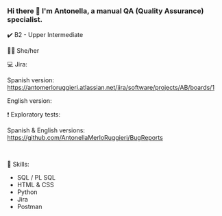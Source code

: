 ### Hi there 👋 I'm Antonella, a manual QA (Quality Assurance) specialist.

<!--
**AntonellaMerloRuggieri/AntonellaMerloRuggieri** is a ✨ _special_ ✨ repository because its `README.md` (this file) appears on your GitHub profile.

-->

✔️󠁧󠁢󠁥󠁮󠁧󠁿 B2 - Upper Intermediate

👩🏻‍ She/her

💻 Jira:

Spanish version: https://antomerloruggieri.atlassian.net/jira/software/projects/AB/boards/1

English version:



❗ Exploratory tests:

Spanish & English versions: https://github.com/AntonellaMerloRuggieri/BugReports



<br>

📝 Skills:
- SQL / PL SQL
- HTML & CSS
- Python
- Jira
- Postman

